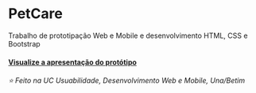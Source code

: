 # PetCare
Trabalho de prototipação Web e Mobile e desenvolvimento HTML, CSS e Bootstrap

#### [Visualize a apresentação do protótipo](https://www.behance.net/gallery/156646091/PetCare-Construcao-de-marca-posts-e-site)

###### ⭐ Feito na UC Usuabilidade, Desenvolvimento Web e Mobile, Una/Betim
